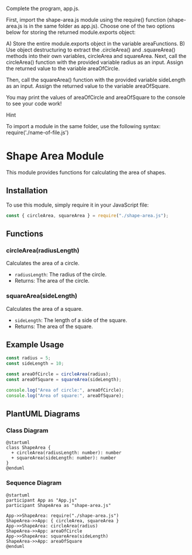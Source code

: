 Complete the program, app.js.

First, import the shape-area.js module using the require() function (shape-area.js is in the same folder as app.js). Choose one of the two options below for storing the returned module.exports object:

A) Store the entire module.exports object in the variable areaFunctions.
B) Use object destructuring to extract the .circleArea() and .squareArea() methods into their own variables, circleArea and squareArea.
Next, call the circleArea() function with the provided variable radius as an input. Assign the returned value to the variable areaOfCircle.

Then, call the squareArea() function with the provided variable sideLength as an input. Assign the returned value to the variable areaOfSquare.

You may print the values of areaOfCircle and areaOfSquare to the console to see your code work!

Hint

To import a module in the same folder, use the following syntax:
require('./name-of-file.js')
# Shape Area Module

This module provides functions for calculating the area of shapes.

## Installation

To use this module, simply require it in your JavaScript file:
```javascript
const { circleArea, squareArea } = require("./shape-area.js");
```

## Functions

### circleArea(radiusLength)

Calculates the area of a circle.

* `radiusLength`: The radius of the circle.
* Returns: The area of the circle.

### squareArea(sideLength)

Calculates the area of a square.

* `sideLength`: The length of a side of the square.
* Returns: The area of the square.

## Example Usage

```javascript
const radius = 5;
const sideLength = 10;

const areaOfCircle = circleArea(radius);
const areaOfSquare = squareArea(sideLength);

console.log("Area of circle:", areaOfCircle);
console.log("Area of square:", areaOfSquare);
```

## PlantUML Diagrams

### Class Diagram
```plantuml
@startuml
class ShapeArea {
  + circleArea(radiusLength: number): number
  + squareArea(sideLength: number): number
}
@enduml
```

### Sequence Diagram
```plantuml
@startuml
participant App as "App.js"
participant ShapeArea as "shape-area.js"

App->>ShapeArea: require("./shape-area.js")
ShapeArea->>App: { circleArea, squareArea }
App->>ShapeArea: circleArea(radius)
ShapeArea->>App: areaOfCircle
App->>ShapeArea: squareArea(sideLength)
ShapeArea->>App: areaOfSquare
@enduml
```